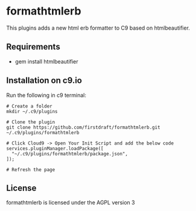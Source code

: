 formathtmlerb
===================

This plugins adds a new html erb formatter to C9 based on htmlbeautifier.

Requirements
------------

 * gem install htmlbeautifier


Installation on c9.io
---------------------

Run the following in c9 terminal:

    # Create a folder
    mkdir ~/.c9/plugins

    # Clone the plugin
    git clone https://github.com/firstdraft/formathtmlerb.git ~/.c9/plugins/formathtmlerb

    # Click Cloud9 -> Open Your Init Script and add the below code
    services.pluginManager.loadPackage([
      "~/.c9/plugins/formathtmlerb/package.json",
    ]);

    # Refresh the page

License
-------

formathtmlerb is licensed under the AGPL version 3
